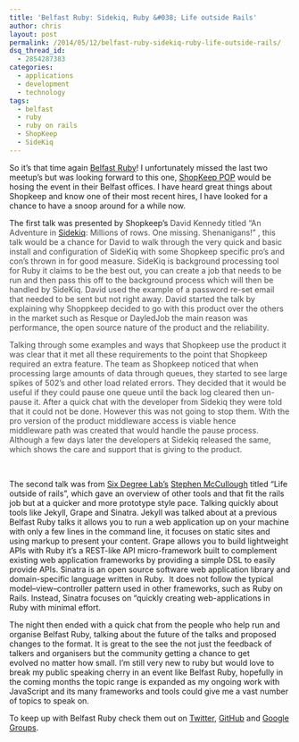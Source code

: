 ```yaml
---
title: 'Belfast Ruby: Sidekiq, Ruby &#038; Life outside Rails'
author: chris
layout: post
permalink: /2014/05/12/belfast-ruby-sidekiq-ruby-life-outside-rails/
dsq_thread_id:
  - 2854287383
categories:
  - applications
  - development
  - technology
tags:
  - belfast
  - ruby
  - ruby on rails
  - ShopKeep
  - SideKiq
---
```

So it&#8217;s that time again <a href="http://belfastruby.com/" target="_blank">Belfast Ruby</a>! I unfortunately missed the last two meetup&#8217;s but was looking forward to this one, <a href="http://www.shopkeep.com/" target="_blank">ShopKeep POP</a> would be hosing the event in their Belfast offices. I have heard great things about Shopkeep and know one of their most recent hires, I have looked for a chance to have a snoop around for a while now.

The first talk was presented by Shopkeep&#8217;s <span style="color: #494949;">David Kennedy titled &#8220;An Adventure in <a href="http://sidekiq.org/" target="_blank">Sidekiq</a>: Millions of rows. One missing. Shenanigans!&#8221; , this talk would be a chance for David to walk through the very quick and basic install and configuration of SideKiq with some Shopkeep specific pro&#8217;s and con&#8217;s thrown in for good measure. SideKiq is background processing tool for Ruby it claims to be the best out, you can create a job that needs to be run and then pass this off to the background process which will then be handled by SideKiq. David used the example of a password re-set email that needed to be sent but not right away. David started the talk by explaining why Shoppkeep decided to go with this product over the others in the market such as Resque or DayledJob the main reason was performance, the open source nature of the product and the reliability.  </span>

<span style="color: #494949;">Talking through some examples and ways that Shopkeep use the product it was clear that it met all these requirements to the point that Shopkeep required an extra feature. The team as Shopkeep noticed that when processing large amounts of data through queues, they started to see large spikes of 502&#8217;s and other load related errors. They decided that it would be useful if they could pause one queue until the back log cleared then un-pause it. After a quick chat with the developer from Sidekiq they were told that it could not be done. However this was not going to stop them. With the pro version of the product middleware access is viable hence middleware path was created that would handle the pause process. Although a few days later the developers at Sidekiq released the same, which shows the care and support that is giving to the product. </span>

&nbsp;

The second talk was from <a href="http://www.sixdegreelabs.com/" target="_blank">Six Degree Lab&#8217;s</a> <a href="https://twitter.com/swmcc" target="_blank">Stephen McCullough</a> titled &#8220;Life outside of rails&#8221;, which gave an overview of other tools and that fit the rails job but at a quicker and more prototype style pace. Talking quickly about tools like Jekyll, Grape and Sinatra. Jekyll was talked about at a previous Belfast Ruby talks it allows you to run a web application up on your machine with only a few lines in the command line, it focuses on static sites and using markup to present your content. Grape allows you to build lightweight APIs with Ruby it&#8217;s a REST-like API micro-framework built to complement existing web application frameworks by providing a simple DSL to easily provide APIs. Sinatra is an open source software web application library and domain-specific language written in Ruby.  It does not follow the typical model–view–controller pattern used in other frameworks, such as Ruby on Rails. Instead, Sinatra focuses on &#8220;quickly creating web-applications in Ruby with minimal effort.

The night then ended with a quick chat from the people who help run and organise Belfast Ruby, talking about the future of the talks and proposed changes to the format. It is great to the see the not just the feedback of talkers and organisers but the community getting a chance to get evolved no matter how small. I&#8217;m still very new to ruby but would love to break my public speaking cherry in an event like Belfast Ruby, hopefully in the coming months the topic range is expanded as my ongoing work with JavaScript and its many frameworks and tools could give me a vast number of topics to speak on.

To keep up with Belfast Ruby check them out on <a href="https://twitter.com/belfastruby" target="_blank">Twitter</a>, <a href="https://github.com/belfastruby/belfastruby-website" target="_blank">GitHub</a> and <a href="https://groups.google.com/forum/#!forum/belfastruby" target="_blank">Google Groups</a>.

&nbsp;